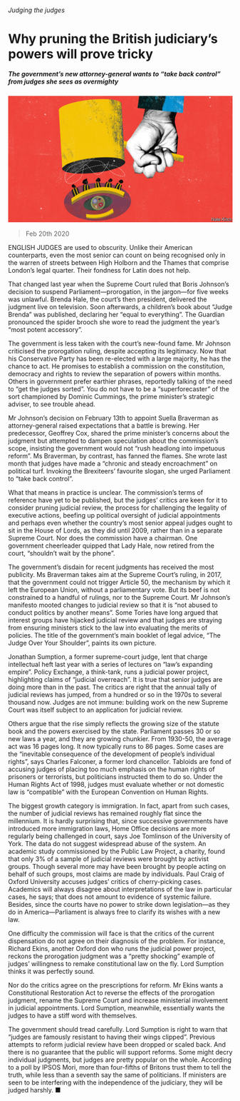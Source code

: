 ###### Judging the judges

# Why pruning the British judiciary’s powers will prove tricky 

##### The government’s new attorney-general wants to “take back control” from judges she sees as overmighty 

![image](images/20200222_BRD001_0.jpg) 

> Feb 20th 2020 

ENGLISH JUDGES are used to obscurity. Unlike their American counterparts, even the most senior can count on being recognised only in the warren of streets between High Holborn and the Thames that comprise London’s legal quarter. Their fondness for Latin does not help.

That changed last year when the Supreme Court ruled that Boris Johnson’s decision to suspend Parliament—prorogation, in the jargon—for five weeks was unlawful. Brenda Hale, the court’s then president, delivered the judgment live on television. Soon afterwards, a children’s book about “Judge Brenda” was published, declaring her “equal to everything”. The Guardian pronounced the spider brooch she wore to read the judgment the year’s “most potent accessory”.


The government is less taken with the court’s new-found fame. Mr Johnson criticised the prorogation ruling, despite accepting its legitimacy. Now that his Conservative Party has been re-elected with a large majority, he has the chance to act. He promises to establish a commission on the constitution, democracy and rights to review the separation of powers within months. Others in government prefer earthier phrases, reportedly talking of the need to “get the judges sorted”. You do not have to be a “superforecaster” of the sort championed by Dominic Cummings, the prime minister’s strategic adviser, to see trouble ahead.

Mr Johnson’s decision on February 13th to appoint Suella Braverman as attorney-general raised expectations that a battle is brewing. Her predecessor, Geoffrey Cox, shared the prime minister’s concerns about the judgment but attempted to dampen speculation about the commission’s scope, insisting the government would not “rush headlong into impetuous reform”. Ms Braverman, by contrast, has fanned the flames. She wrote last month that judges have made a “chronic and steady encroachment” on political turf. Invoking the Brexiteers’ favourite slogan, she urged Parliament to “take back control”.

What that means in practice is unclear. The commission’s terms of reference have yet to be published, but the judges’ critics are keen for it to consider pruning judicial review, the process for challenging the legality of executive actions, beefing up political oversight of judicial appointments and perhaps even whether the country’s most senior appeal judges ought to sit in the House of Lords, as they did until 2009, rather than in a separate Supreme Court. Nor does the commission have a chairman. One government cheerleader quipped that Lady Hale, now retired from the court, “shouldn’t wait by the phone”.

The government’s disdain for recent judgments has received the most publicity. Ms Braverman takes aim at the Supreme Court’s ruling, in 2017, that the government could not trigger Article 50, the mechanism by which it left the European Union, without a parliamentary vote. But its beef is not constrained to a handful of rulings, nor to the Supreme Court. Mr Johnson’s manifesto mooted changes to judicial review so that it is “not abused to conduct politics by another means”. Some Tories have long argued that interest groups have hijacked judicial review and that judges are straying from ensuring ministers stick to the law into evaluating the merits of policies. The title of the government’s main booklet of legal advice, “The Judge Over Your Shoulder”, paints its own picture.

Jonathan Sumption, a former supreme-court judge, lent that charge intellectual heft last year with a series of lectures on “law’s expanding empire”. Policy Exchange, a think-tank, runs a judicial power project, highlighting claims of “judicial overreach”. It is true that senior judges are doing more than in the past. The critics are right that the annual tally of judicial reviews has jumped, from a hundred or so in the 1970s to several thousand now. Judges are not immune: building work on the new Supreme Court was itself subject to an application for judicial review.

Others argue that the rise simply reflects the growing size of the statute book and the powers exercised by the state. Parliament passes 30 or so new laws a year, and they are growing chunkier. From 1930-50, the average act was 16 pages long. It now typically runs to 86 pages. Some cases are the “inevitable consequence of the development of people’s individual rights”, says Charles Falconer, a former lord chancellor. Tabloids are fond of accusing judges of placing too much emphasis on the human rights of prisoners or terrorists, but politicians instructed them to do so. Under the Human Rights Act of 1998, judges must evaluate whether or not domestic law is “compatible” with the European Convention on Human Rights.

The biggest growth category is immigration. In fact, apart from such cases, the number of judicial reviews has remained roughly flat since the millennium. It is hardly surprising that, since successive governments have introduced more immigration laws, Home Office decisions are more regularly being challenged in court, says Joe Tomlinson of the University of York. The data do not suggest widespread abuse of the system. An academic study commissioned by the Public Law Project, a charity, found that only 3% of a sample of judicial reviews were brought by activist groups. Though several more may have been brought by people acting on behalf of such groups, most claims are made by individuals. Paul Craig of Oxford University accuses judges’ critics of cherry-picking cases. Academics will always disagree about interpretations of the law in particular cases, he says; that does not amount to evidence of systemic failure. Besides, since the courts have no power to strike down legislation—as they do in America—Parliament is always free to clarify its wishes with a new law.

One difficulty the commission will face is that the critics of the current dispensation do not agree on their diagnosis of the problem. For instance, Richard Ekins, another Oxford don who runs the judicial power project, reckons the prorogation judgment was a “pretty shocking” example of judges’ willingness to remake constitutional law on the fly. Lord Sumption thinks it was perfectly sound.

Nor do the critics agree on the prescriptions for reform. Mr Ekins wants a Constitutional Restoration Act to reverse the effects of the prorogation judgment, rename the Supreme Court and increase ministerial involvement in judicial appointments. Lord Sumption, meanwhile, essentially wants the judges to have a stiff word with themselves.

The government should tread carefully. Lord Sumption is right to warn that “judges are famously resistant to having their wings clipped”. Previous attempts to reform judicial review have been dropped or scaled back. And there is no guarantee that the public will support reforms. Some might decry individual judgments, but judges are pretty popular on the whole. According to a poll by IPSOS Mori, more than four-fifths of Britons trust them to tell the truth, while less than a seventh say the same of politicians. If ministers are seen to be interfering with the independence of the judiciary, they will be judged harshly. ■

